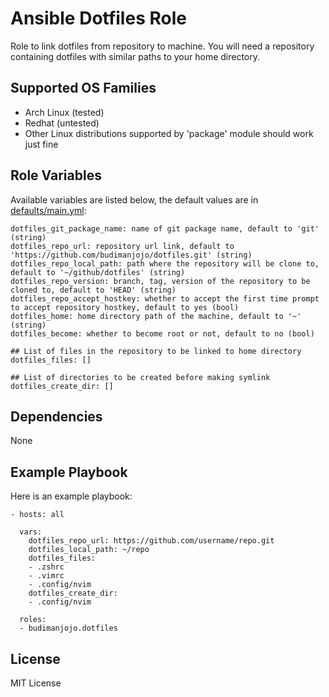 Ansible Dotfiles Role
=====================

Role to link dotfiles from repository to machine. You will need a repository containing dotfiles with similar paths to your home directory.

Supported OS Families
---------------------

- Arch Linux (tested)
- Redhat (untested)
- Other Linux distributions supported by 'package' module should work just fine

Role Variables
--------------

Available variables are listed below, the default values are in [defaults/main.yml](./defaults/main.yml):
```
dotfiles_git_package_name: name of git package name, default to 'git' (string)
dotfiles_repo_url: repository url link, default to 'https://github.com/budimanjojo/dotfiles.git' (string)
dotfiles_repo_local_path: path where the repository will be clone to, default to '~/github/dotfiles' (string)
dotfiles_repo_version: branch, tag, version of the repository to be cloned to, default to 'HEAD' (string)
dotfiles_repo_accept_hostkey: whether to accept the first time prompt to accept repository hostkey, default to yes (bool)
dotfiles_home: home directory path of the machine, default to '~' (string)
dotfiles_become: whether to become root or not, default to no (bool)

## List of files in the repository to be linked to home directory
dotfiles_files: []

## List of directories to be created before making symlink
dotfiles_create_dir: []
```

Dependencies
------------

None

Example Playbook
----------------

Here is an example playbook:
```
- hosts: all

  vars:
    dotfiles_repo_url: https://github.com/username/repo.git
    dotfiles_local_path: ~/repo
    dotfiles_files:
    - .zshrc
    - .vimrc
    - .config/nvim
    dotfiles_create_dir:
    - .config/nvim
  
  roles:
  - budimanjojo.dotfiles
```

License
-------

MIT License
